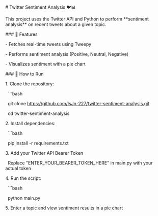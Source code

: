 \# Twitter Sentiment Analysis 🐦📊



This project uses the Twitter API and Python to perform \*\*sentiment analysis\*\* on recent tweets about a given topic.



\### 🔧 Features

\- Fetches real-time tweets using Tweepy

\- Performs sentiment analysis (Positive, Neutral, Negative)

\- Visualizes sentiment with a pie chart



\### 🚀 How to Run



1\. Clone the repository:

&nbsp;  ```bash

&nbsp;  git clone https://github.com/IsJn-227/twitter-sentiment-analysis.git

&nbsp;  cd twitter-sentiment-analysis



2\. Install dependencies:

&nbsp;  ```bash

&nbsp;  pip install -r requirements.txt



3\. Add your Twitter API Bearer Token

&nbsp;  Replace "ENTER\_YOUR\_BEARER\_TOKEN\_HERE" in main.py with your actual token



4\. Run the script:

&nbsp;  ```bash

&nbsp;  python main.py



5\. Enter a topic and view sentiment results in a pie chart

